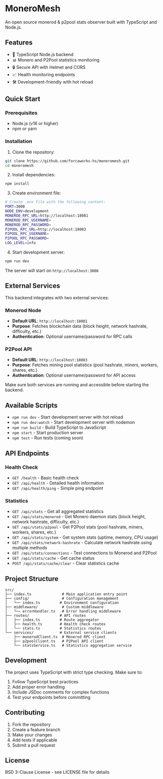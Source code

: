 # MoneroMesh

An open source monerod & p2pool stats observer built with TypeScript and Node.js.

## Features

- 🚀 TypeScript Node.js backend
- 📊 Monero and P2Pool statistics monitoring
- 🔒 Secure API with Helmet and CORS
- 📈 Health monitoring endpoints
- 🛠️ Development-friendly with hot reload

## Quick Start

### Prerequisites

- Node.js (v16 or higher)
- npm or yarn

### Installation

1. Clone the repository:
```bash
git clone https://github.com/forcaworks-hs/moneromesh.git
cd moneromesh
```

2. Install dependencies:
```bash
npm install
```

3. Create environment file:
```bash
# Create .env file with the following content:
PORT=3000
NODE_ENV=development
MONEROD_RPC_URL=http://localhost:18081
MONEROD_RPC_USERNAME=
MONEROD_RPC_PASSWORD=
P2POOL_RPC_URL=http://localhost:18083
P2POOL_RPC_USERNAME=
P2POOL_RPC_PASSWORD=
LOG_LEVEL=info
```

4. Start development server:
```bash
npm run dev
```

The server will start on `http://localhost:3000`

## External Services

This backend integrates with two external services:

### Monerod Node
- **Default URL**: `http://localhost:18081`
- **Purpose**: Fetches blockchain data (block height, network hashrate, difficulty, etc.)
- **Authentication**: Optional username/password for RPC calls

### P2Pool API
- **Default URL**: `http://localhost:18083`
- **Purpose**: Fetches mining pool statistics (pool hashrate, miners, workers, shares, etc.)
- **Authentication**: Optional username/password for API access

Make sure both services are running and accessible before starting the backend.

## Available Scripts

- `npm run dev` - Start development server with hot reload
- `npm run dev:watch` - Start development server with nodemon
- `npm run build` - Build TypeScript to JavaScript
- `npm start` - Start production server
- `npm test` - Run tests (coming soon)

## API Endpoints

### Health Check
- `GET /health` - Basic health check
- `GET /api/health` - Detailed health information
- `GET /api/health/ping` - Simple ping endpoint

### Statistics
- `GET /api/stats` - Get all aggregated statistics
- `GET /api/stats/monerod` - Get Monero daemon stats (block height, network hashrate, difficulty, etc.)
- `GET /api/stats/p2pool` - Get P2Pool stats (pool hashrate, miners, workers, shares, etc.)
- `GET /api/stats/system` - Get system stats (uptime, memory, CPU usage)
- `GET /api/stats/network-hashrate` - Calculate network hashrate using multiple methods
- `GET /api/stats/connections` - Test connections to Monerod and P2Pool
- `GET /api/stats/cache` - Get cache status
- `POST /api/stats/cache/clear` - Clear statistics cache

## Project Structure

```
src/
├── index.ts              # Main application entry point
├── config/               # Configuration management
│   └── index.ts         # Environment configuration
├── middleware/           # Custom middleware
│   └── errorHandler.ts   # Error handling middleware
├── routes/              # API routes
│   ├── index.ts         # Route aggregator
│   ├── health.ts        # Health check routes
│   └── stats.ts         # Statistics routes
└── services/            # External service clients
    ├── monerodClient.ts  # Monerod RPC client
    ├── p2poolClient.ts   # P2Pool API client
    └── statsService.ts   # Statistics aggregation service
```

## Development

The project uses TypeScript with strict type checking. Make sure to:

1. Follow TypeScript best practices
2. Add proper error handling
3. Include JSDoc comments for complex functions
4. Test your endpoints before committing

## Contributing

1. Fork the repository
2. Create a feature branch
3. Make your changes
4. Add tests if applicable
5. Submit a pull request

## License

BSD 3-Clause License - see LICENSE file for details

